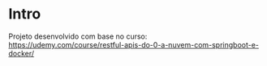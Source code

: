 # Intro

Projeto desenvolvido com base no curso: https://udemy.com/course/restful-apis-do-0-a-nuvem-com-springboot-e-docker/